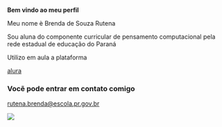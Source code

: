 **Bem vindo ao meu perfil**

Meu nome è Brenda de Souza Rutena

Sou aluna do componente curricular de pensamento computacional pela rede estadual de educação do Paraná

Utilizo em aula a plataforma 

[alura](https:www.alura.com.br)

### Vocẽ pode entrar em contato comigo 

rutena.brenda@escola.pr.gov.br

![](https://media.tenor.com/r4JXxGmXFxQAAAAM/datena-pablo-mar%C3%A7al.gif)
